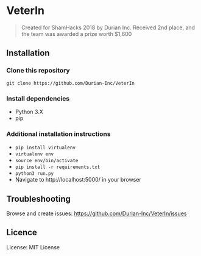 # VeterIn
> Created for ShamHacks 2018 by Durian Inc.
> Received 2nd place, and the team was awarded a prize worth $1,600

## Installation
### Clone this repository
```
git clone https://github.com/Durian-Inc/VeterIn
```

### Install dependencies
* Python 3.X
* pip

### Additional installation instructions
* `pip install virtualenv`
* `virtualenv env`
* `source env/bin/activate`
* `pip install -r requirements.txt`
* `python3 run.py`
* Navigate to http://localhost:5000/ in your browser

## Troubleshooting
Browse and create issues: https://github.com/Durian-Inc/VeterIn/issues
## Licence
License: MIT License


